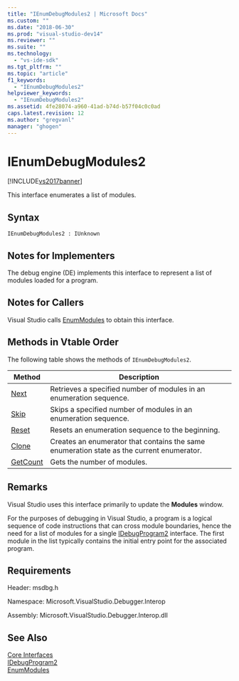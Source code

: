```yaml
---
title: "IEnumDebugModules2 | Microsoft Docs"
ms.custom: ""
ms.date: "2018-06-30"
ms.prod: "visual-studio-dev14"
ms.reviewer: ""
ms.suite: ""
ms.technology: 
  - "vs-ide-sdk"
ms.tgt_pltfrm: ""
ms.topic: "article"
f1_keywords: 
  - "IEnumDebugModules2"
helpviewer_keywords: 
  - "IEnumDebugModules2"
ms.assetid: 4fe28074-a960-41ad-b74d-b57f04c0c0ad
caps.latest.revision: 12
ms.author: "gregvanl"
manager: "ghogen"
---
```

# IEnumDebugModules2
[!INCLUDE[vs2017banner](../../../includes/vs2017banner.md)]

This interface enumerates a list of modules.  
  
## Syntax  
  
```  
IEnumDebugModules2 : IUnknown  
```  
  
## Notes for Implementers  
 The debug engine (DE) implements this interface to represent a list of modules loaded for a program.  
  
## Notes for Callers  
 Visual Studio calls [EnumModules](../../../extensibility/debugger/reference/idebugprogram2-enummodules.md) to obtain this interface.  
  
## Methods in Vtable Order  
 The following table shows the methods of `IEnumDebugModules2`.  
  
|Method|Description|  
|------------|-----------------|  
|[Next](../../../extensibility/debugger/reference/ienumdebugmodules2-next.md)|Retrieves a specified number of modules in an enumeration sequence.|  
|[Skip](../../../extensibility/debugger/reference/ienumdebugmodules2-skip.md)|Skips a specified number of modules in an enumeration sequence.|  
|[Reset](../../../extensibility/debugger/reference/ienumdebugmodules2-reset.md)|Resets an enumeration sequence to the beginning.|  
|[Clone](../../../extensibility/debugger/reference/ienumdebugmodules2-clone.md)|Creates an enumerator that contains the same enumeration state as the current enumerator.|  
|[GetCount](../../../extensibility/debugger/reference/ienumdebugmodules2-getcount.md)|Gets the number of modules.|  
  
## Remarks  
 Visual Studio uses this interface primarily to update the **Modules** window.  
  
 For the purposes of debugging in Visual Studio, a program is a logical sequence of code instructions that can cross module boundaries, hence the need for a list of modules for a single [IDebugProgram2](../../../extensibility/debugger/reference/idebugprogram2.md) interface. The first module in the list typically contains the initial entry point for the associated program.  
  
## Requirements  
 Header: msdbg.h  
  
 Namespace: Microsoft.VisualStudio.Debugger.Interop  
  
 Assembly: Microsoft.VisualStudio.Debugger.Interop.dll  
  
## See Also  
 [Core Interfaces](../../../extensibility/debugger/reference/core-interfaces.md)   
 [IDebugProgram2](../../../extensibility/debugger/reference/idebugprogram2.md)   
 [EnumModules](../../../extensibility/debugger/reference/idebugprogram2-enummodules.md)

